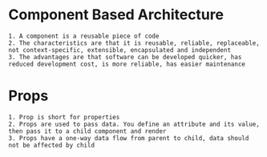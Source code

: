 # Component Based Architecture
    1. A component is a reusable piece of code
    2. The characteristics are that it is reusable, reliable, replaceable, not context-specific, extensible, encapsulated and independent
    3. The advantages are that software can be developed quicker, has reduced development cost, is more reliable, has easier maintenance

# Props
    1. Prop is short for properties
    2. Props are used to pass data. You define an attribute and its value, then pass it to a child component and render
    3. Props have a one-way data flow from parent to child, data should not be affected by child